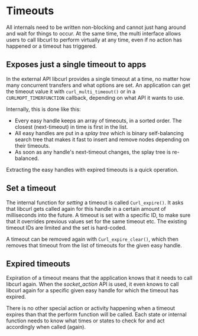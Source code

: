 # Timeouts

All internals need to be written non-blocking and cannot just hang around and
wait for things to occur. At the same time, the multi interface allows users
to call libcurl to perform virtually at any time, even if no action has
happened or a timeout has triggered.

## Exposes just a single timeout to apps

In the external API libcurl provides a single timeout at a time, no matter how
many concurrent transfers and what options are set. An application can get the
timeout value it with `curl_multi_timeout()` or in a `CURLMOPT_TIMERFUNCTION`
callback, depending on what API it wants to use.

Internally, this is done like this:

- Every easy handle keeps an array of timeouts, in a sorted order. The closest
  (next-timeout) in time is first in the list.
- All easy handles are put in a *splay tree* which is binary self-balancing
  search tree that makes it fast to insert and remove nodes depending on their
  timeouts.
- As soon as any handle's next-timeout changes, the splay tree is re-balanced.

Extracting the easy handles with expired timeouts is a quick operation.

## Set a timeout

The internal function for *setting* a timeout is called `Curl_expire()`. It
asks that libcurl gets called again for this handle in a certain amount of
milliseconds into the future. A timeout is set with a specific ID, to make
sure that it overrides previous values set for the same timeout etc. The
existing timeout IDs are limited and the set is hard-coded.

A timeout can be removed again with `Curl_expire_clear()`, which then removes
that timeout from the list of timeouts for the given easy handle.

## Expired timeouts

Expiration of a timeout means that the application knows that it needs to call
libcurl again. When the *socket_action* API is used, it even knows to call
libcurl again for a specific given easy handle for which the timeout has
expired.

There is no other special action or activity happening when a timeout expires
than that the perform function will be called. Each state or internal function
needs to know what times or states to check for and act accordingly when
called (again).
